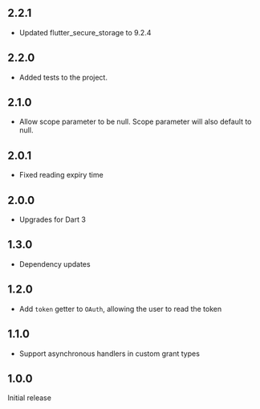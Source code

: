 ## 2.2.1

- Updated flutter_secure_storage to 9.2.4

## 2.2.0

- Added tests to the project.

## 2.1.0

- Allow scope parameter to be null. Scope parameter will also default to null.

## 2.0.1

- Fixed reading expiry time

## 2.0.0

- Upgrades for Dart 3

## 1.3.0

- Dependency updates

## 1.2.0

- Add `token` getter to `OAuth`, allowing the user to read the token

## 1.1.0

- Support asynchronous handlers in custom grant types

## 1.0.0

Initial release